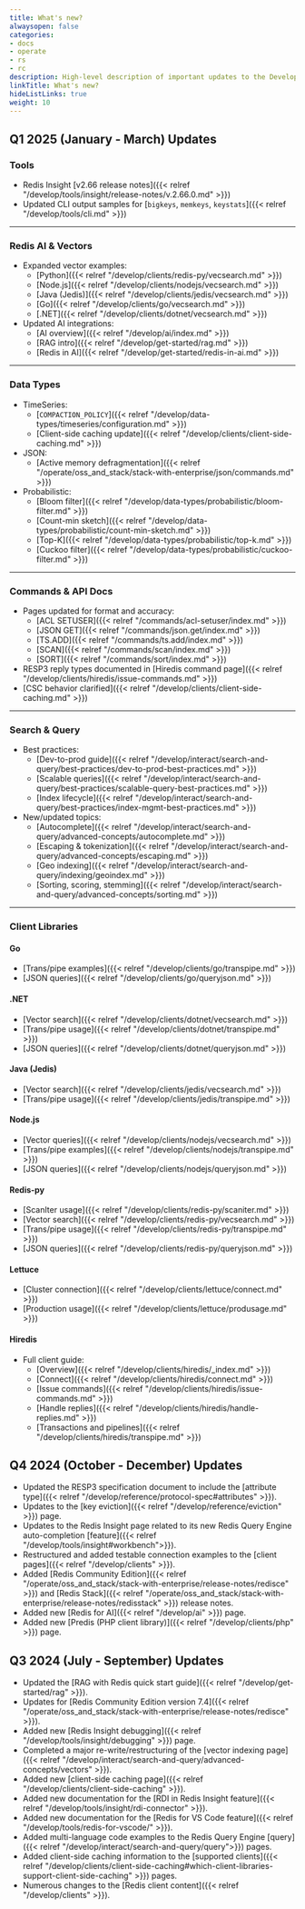 ```yaml
---
title: What's new?
alwaysopen: false
categories:
- docs
- operate
- rs
- rc
description: High-level description of important updates to the Develop section
linkTitle: What's new?
hideListLinks: true
weight: 10
---
```

## Q1 2025 (January - March) Updates

### Tools

- Redis Insight [v2.66 release notes]({{< relref "/develop/tools/insight/release-notes/v.2.66.0.md" >}})
- Updated CLI output samples for [`bigkeys`, `memkeys`, `keystats`]({{< relref "/develop/tools/cli.md" >}})

---

### Redis AI & Vectors

- Expanded vector examples:
  - [Python]({{< relref "/develop/clients/redis-py/vecsearch.md" >}})
  - [Node.js]({{< relref "/develop/clients/nodejs/vecsearch.md" >}})
  - [Java (Jedis)]({{< relref "/develop/clients/jedis/vecsearch.md" >}})
  - [Go]({{< relref "/develop/clients/go/vecsearch.md" >}})
  - [.NET]({{< relref "/develop/clients/dotnet/vecsearch.md" >}})
- Updated AI integrations:
  - [AI overview]({{< relref "/develop/ai/index.md" >}})
  - [RAG intro]({{< relref "/develop/get-started/rag.md" >}})
  - [Redis in AI]({{< relref "/develop/get-started/redis-in-ai.md" >}})

---

### Data Types

- TimeSeries:
  - [`COMPACTION_POLICY`]({{< relref "/develop/data-types/timeseries/configuration.md" >}})
  - [Client-side caching update]({{< relref "/develop/clients/client-side-caching.md" >}})
- JSON:
  - [Active memory defragmentation]({{< relref "/operate/oss_and_stack/stack-with-enterprise/json/commands.md" >}})
- Probabilistic:
  - [Bloom filter]({{< relref "/develop/data-types/probabilistic/bloom-filter.md" >}})
  - [Count-min sketch]({{< relref "/develop/data-types/probabilistic/count-min-sketch.md" >}})
  - [Top-K]({{< relref "/develop/data-types/probabilistic/top-k.md" >}})
  - [Cuckoo filter]({{< relref "/develop/data-types/probabilistic/cuckoo-filter.md" >}})

---

### Commands & API Docs

- Pages updated for format and accuracy:
  - [ACL SETUSER]({{< relref "/commands/acl-setuser/index.md" >}})
  - [JSON GET]({{< relref "/commands/json.get/index.md" >}})
  - [TS.ADD]({{< relref "/commands/ts.add/index.md" >}})
  - [SCAN]({{< relref "/commands/scan/index.md" >}})
  - [SORT]({{< relref "/commands/sort/index.md" >}})
- RESP3 reply types documented in [Hiredis command page]({{< relref "/develop/clients/hiredis/issue-commands.md" >}})
- [CSC behavior clarified]({{< relref "/develop/clients/client-side-caching.md" >}})

---

### Search & Query

- Best practices:
  - [Dev-to-prod guide]({{< relref "/develop/interact/search-and-query/best-practices/dev-to-prod-best-practices.md" >}})
  - [Scalable queries]({{< relref "/develop/interact/search-and-query/best-practices/scalable-query-best-practices.md" >}})
  - [Index lifecycle]({{< relref "/develop/interact/search-and-query/best-practices/index-mgmt-best-practices.md" >}})
- New/updated topics:
  - [Autocomplete]({{< relref "/develop/interact/search-and-query/advanced-concepts/autocomplete.md" >}})
  - [Escaping & tokenization]({{< relref "/develop/interact/search-and-query/advanced-concepts/escaping.md" >}})
  - [Geo indexing]({{< relref "/develop/interact/search-and-query/indexing/geoindex.md" >}})
  - [Sorting, scoring, stemming]({{< relref "/develop/interact/search-and-query/advanced-concepts/sorting.md" >}})

---

### Client Libraries

#### Go
- [Trans/pipe examples]({{< relref "/develop/clients/go/transpipe.md" >}})
- [JSON queries]({{< relref "/develop/clients/go/queryjson.md" >}})

#### .NET
- [Vector search]({{< relref "/develop/clients/dotnet/vecsearch.md" >}})
- [Trans/pipe usage]({{< relref "/develop/clients/dotnet/transpipe.md" >}})
- [JSON queries]({{< relref "/develop/clients/dotnet/queryjson.md" >}})

#### Java (Jedis)
- [Vector search]({{< relref "/develop/clients/jedis/vecsearch.md" >}})
- [Trans/pipe usage]({{< relref "/develop/clients/jedis/transpipe.md" >}})

#### Node.js
- [Vector queries]({{< relref "/develop/clients/nodejs/vecsearch.md" >}})
- [Trans/pipe examples]({{< relref "/develop/clients/nodejs/transpipe.md" >}})
- [JSON queries]({{< relref "/develop/clients/nodejs/queryjson.md" >}})

#### Redis-py
- [ScanIter usage]({{< relref "/develop/clients/redis-py/scaniter.md" >}})
- [Vector search]({{< relref "/develop/clients/redis-py/vecsearch.md" >}})
- [Trans/pipe usage]({{< relref "/develop/clients/redis-py/transpipe.md" >}})
- [JSON queries]({{< relref "/develop/clients/redis-py/queryjson.md" >}})

#### Lettuce
- [Cluster connection]({{< relref "/develop/clients/lettuce/connect.md" >}})
- [Production usage]({{< relref "/develop/clients/lettuce/produsage.md" >}})

#### Hiredis
- Full client guide:
  - [Overview]({{< relref "/develop/clients/hiredis/_index.md" >}})
  - [Connect]({{< relref "/develop/clients/hiredis/connect.md" >}})
  - [Issue commands]({{< relref "/develop/clients/hiredis/issue-commands.md" >}})
  - [Handle replies]({{< relref "/develop/clients/hiredis/handle-replies.md" >}})
  - [Transactions and pipelines]({{< relref "/develop/clients/hiredis/transpipe.md" >}})



## Q4 2024 (October - December) Updates

* Updated the RESP3 specification document to include the [attribute type]({{< relref "/develop/reference/protocol-spec#attributes" >}}).
* Updates to the [key eviction]({{< relref "/develop/reference/eviction" >}}) page.
* Updates to the Redis Insight page related to its new Redis Query Engine auto-completion [feature]({{< relref "/develop/tools/insight#workbench">}}).
* Restructured and added testable connection examples to the [client pages]({{< relref "/develop/clients" >}}).
* Added [Redis Community Edition]({{< relref "/operate/oss_and_stack/stack-with-enterprise/release-notes/redisce" >}}) and [Redis Stack]({{< relref "/operate/oss_and_stack/stack-with-enterprise/release-notes/redisstack" >}}) release notes.
* Added new [Redis for AI]({{< relref "/develop/ai" >}}) page.
* Added new [Predis (PHP client library)]({{< relref "/develop/clients/php" >}}) page.

## Q3 2024 (July - September) Updates

* Updated the [RAG with Redis quick start guide]({{< relref "/develop/get-started/rag" >}}).
* Updates for [Redis Community Edition version 7.4]({{< relref "/operate/oss_and_stack/stack-with-enterprise/release-notes/redisce" >}}).
* Added new [Redis Insight debugging]({{< relref "/develop/tools/insight/debugging" >}}) page.
* Completed a major re-write/restructuring of the [vector indexing page]({{< relref "/develop/interact/search-and-query/advanced-concepts/vectors" >}}).
* Added new [client-side caching page]({{< relref "/develop/clients/client-side-caching" >}}).
* Added new documentation for the [RDI in Redis Insight feature]({{< relref "/develop/tools/insight/rdi-connector" >}}).
* Added new documentation for the [Redis for VS Code feature]({{< relref "/develop/tools/redis-for-vscode/" >}}).
* Added multi-language code examples to the Redis Query Engine [query]({{< relref "/develop/interact/search-and-query/query">}}) pages.
* Added client-side caching information to the [supported clients]({{< relref "/develop/clients/client-side-caching#which-client-libraries-support-client-side-caching" >}}) pages.
* Numerous changes to the [Redis client content]({{< relref "/develop/clients" >}}).
